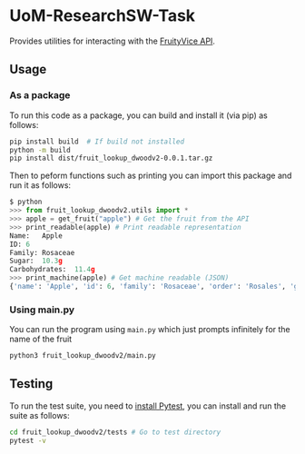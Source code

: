 # UoM-ResearchSW-Task
Provides utilities for interacting with the [FruityVice API](https://www.fruityvice.com/).
## Usage

### As a package

To run this code as a package, you can build and install it (via pip) as follows:

```bash
pip install build  # If build not installed
python -m build
pip install dist/fruit_lookup_dwoodv2-0.0.1.tar.gz
```

Then to peform functions such as printing you can import this package and run it as follows:

```python
$ python
>>> from fruit_lookup_dwoodv2.utils import *
>>> apple = get_fruit("apple") # Get the fruit from the API
>>> print_readable(apple) # Print readable representation
Name:	Apple
ID:	6
Family:	Rosaceae
Sugar:	10.3g
Carbohydrates:	11.4g
>>> print_machine(apple) # Get machine readable (JSON)
{'name': 'Apple', 'id': 6, 'family': 'Rosaceae', 'order': 'Rosales', 'genus': 'Malus', 'nutritions': {'calories': 52, 'fat': 0.4, 'sugar': 10.3, 'carbohydrates': 11.4, 'protein': 0.3}}
```

### Using main.py

You can run the program using `main.py` which just prompts infinitely for the name of the fruit

```bash
python3 fruit_lookup_dwoodv2/main.py
```

## Testing

To run the test suite, you need to [install Pytest](https://docs.pytest.org/en/stable/getting-started.html#get-started), you can install and run the suite as follows:

```bash
cd fruit_lookup_dwoodv2/tests # Go to test directory
pytest -v
```

